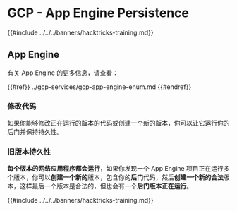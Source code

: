 # GCP - App Engine Persistence

{{#include ../../../banners/hacktricks-training.md}}

## App Engine

有关 App Engine 的更多信息，请查看：

{{#ref}}
../gcp-services/gcp-app-engine-enum.md
{{#endref}}

### 修改代码

如果你能够修改正在运行的版本的代码或创建一个新的版本，你可以让它运行你的后门并保持持久性。

### 旧版本持久性

**每个版本的网络应用程序都会运行**，如果你发现一个 App Engine 项目正在运行多个版本，你可以**创建一个新的**版本，包含你的**后门**代码，然后**创建一个新的合法**版本，这样最后一个版本是合法的，但也会有一个**后门版本正在运行**。

{{#include ../../../banners/hacktricks-training.md}}
